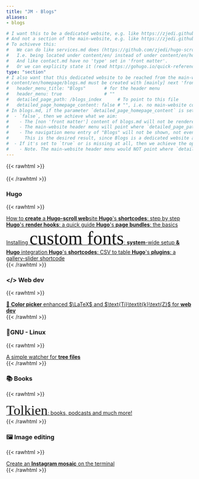 ```yaml
---
title: "JM - Blogs"
aliases:
- blogs

# I want this to be a dedicated website, e.g. like https://zjedi.github.io/hugo-scroll/services/ which renders content/en/services.md
# And not a section of the main-website, e.g. like https://zjedi.github.io/hugo-scroll/#contact  which renders content/en/homepage/contact.md
# To achiveve this:
#   We can do like services.md does (https://github.com/zjedi/hugo-scroll/blob/master/exampleSite/content/en/services.md?plain=1)
#   I.e. being located under content/en/ instead of under content/en/homepage/
#   And like contact.md have no 'type' set in 'front matter'.
#   Or we can explicity state it (read https://gohugo.io/quick-reference/glossary/#content-type):
type: "section"
# I also want that this dedicated website to be reached from the main-website header menu (like Services, About Me, Contact,... in https://zjedi.github.io/hugo-scroll/). So:
# content/en/homepage/blogs.md must be created with [mainly] next 'front matter':
#   header_menu_title: "Blogs"       # for the header menu
#   header_menu: true                # ""
#   detailed_page_path: /blogs_index      # To point to this file
#   detailed_page_homepage_content: false # "", i.e. no main-website content, details below
# In blogs.md, if the parameter `detailed_page_homepage_content` is set to
#  - `false`, then we achieve what we aim:
#    - The [non 'front matter'] content of blogs.md will not be rendered into a [sub]section of the main-website (like contact.md does). 
#    - The main-website header menu will point where `detailed_page_path` points to.
#    - The navigation menu entry of "Blogs" will not be shown, not even if `navigation_menu_title` would be explicit in the 'front matter'.
#      This is the desired result, since Blogs is a dedicated website and not a section of the main-website to be easy reacheable from nav menus. 
#  - If it's set to `true` or is missing at all, then we achieve the oppositive results from the just explained `false` case. I.e. like in contact.md.
#    - Note. The main-website header menu would NOT point where `detailed_page_path` points to. But to the #blogs section of the main-website.
---
```



{{< rawhtml >}}
  <br>
  <br>
{{< /rawhtml >}}

### Hugo

{{< rawhtml >}}
<div class="blogs_index">
  <a href="/blogs/create_hugo_website/" class="no-underline-except-hover">
  How to <strong>create</strong> a <strong>Hugo-scroll web</strong>site
  </a>

  <a href="/blogs/hugo_shortcodes/" class="no-underline-except-hover">
  <strong>Hugo</strong>'s <strong>shortcodes</strong>: step by step
  </a>

  <a href="/blogs/hugo_render_hooks/" class="no-underline-except-hover">
  <strong>Hugo</strong>'s <strong>render hooks</strong>: a quick guide
  </a>

  <a href="/blogs/hugo_page_bundles/" class="no-underline-except-hover">
  <strong>Hugo</strong>'s <strong>page bundles</strong>: the basics
  </a>

  <a href="/blogs/nerd_fonts_and_more/" class="no-underline-except-hover">
  Installing 
  <span style="font-family: 'Great Vibes', cursive; font-size: 3.1rem;">custom fonts</span>:
  <strong>system</strong>-wide setup <strong>& Hugo</strong> integration
  </a>

  <a href="/blogs/hugo_shortcode_csv_to_table/" class="no-underline-except-hover">
  <strong>Hugo</strong>'s <strong>shortcodes</strong>: CSV to table
  </a>

  <a href="/blogs/hugo_plugins/" class="no-underline-except-hover">
  <strong>Hugo</strong>'s <strong>plugins</strong>: a gallery-slider shortcode
  </a>
</div>
{{< /rawhtml >}}


### </> Web dev

{{< rawhtml >}}
<div class="blogs_index">
  <a href="/blogs/color_picker/" class="no-underline-except-hover">
  🎨 <strong>Color picker</strong> enhanced
  </a>

  <a href="/blogs/latex_for_webdev/" class="no-underline-except-hover">
  $\LaTeX$ and $\text{Ti}\textit{k}\text{Z}$ for <strong>web dev</strong>
  </a>
</div>
{{< /rawhtml >}}


### 🐧GNU - Linux

{{< rawhtml >}}
<div class="blogs_index">
  <a href="/blogs/watcher_tree_files/" class="no-underline-except-hover">
  A simple watcher for <strong>tree files</strong>
  </a>
</div>
{{< /rawhtml >}}


### 📚 Books

{{< rawhtml >}}
<div class="blogs_index">
  <a href="/blogs/tolkien/" class="no-underline-except-hover">
  <span style="font-family: 'MiddleEarth JoannaVu', cursive; font-size: 2.3rem;">Tolkien</span>:
  books, podcasts and much more!
  </a>
</div>
{{< /rawhtml >}}

### 🖼️ Image editing

{{< rawhtml >}}
<div class="blogs_index">
  <a href="/blogs/instagram_mosaic/" class="no-underline-except-hover">
  Create an <strong>Instagram mosaic</strong> on the terminal
  </a>
  <br>
</div>
{{< /rawhtml >}}
